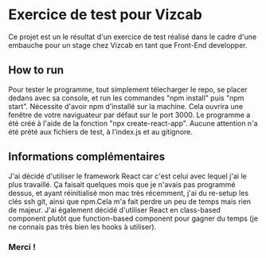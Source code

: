 # Exercice de test pour Vizcab

Ce projet est un le résultat d'un exercice de test réalisé dans le cadre d'une embauche pour un stage chez Vizcab en tant que Front-End developper.

## How to run

Pour tester le programme, tout simplement télecharger le repo, se placer dedans avec sa console, et run les commandes "npm install" puis "npm start". Nécessite d'avoir npm d'installé sur la machine. Cela ouvrira une fenêtre de votre naviguateur par défaut sur le port 3000. Le programme a été créé à l'aide de la fonction "npx create-react-app". Aucune attention n'a été prété aux fichiers de test, à l'index.js et au gitignore.

## Informations complémentaires

J'ai décidé d'utiliser le framework React car c'est celui avec lequel j'ai le plus travaillé. Ça faisait quelques mois que je n'avais pas programmé dessus, et ayant réinitialisé mon mac très récemment, j'ai du re-setup les clés ssh git, ainsi que npm.Cela m'a fait perdre un peu de temps mais rien de majeur. J'ai également décidé d'utiliser React en class-based component plutôt que function-based component pour gagner du temps (je ne connais pas très bien les hooks à utiliser).

### Merci !
